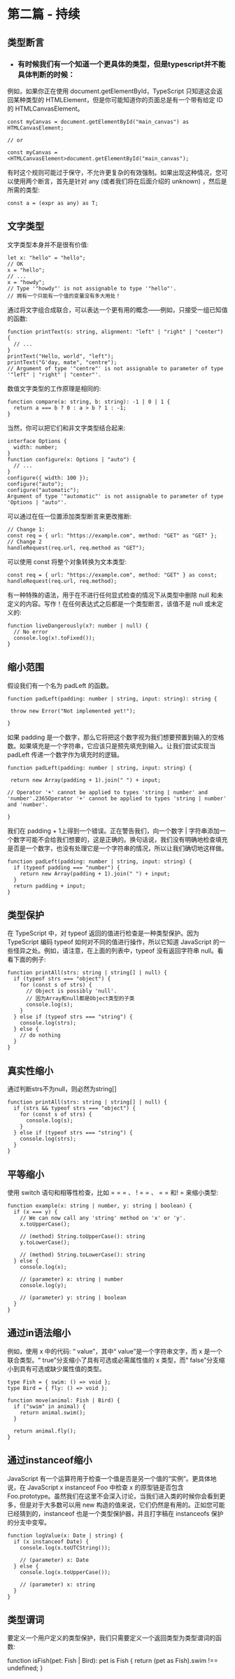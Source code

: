 # 第二篇 - 持续

## 类型断言

- ### 有时候我们有一个知道一个更具体的类型，但是typescript并不能具体判断的时候：

例如，如果你正在使用 document.getElementById，TypeScript 只知道这会返回某种类型的 HTMLElement，但是你可能知道你的页面总是有一个带有给定 ID 的 HTMLCanvasElement。

```
const myCanvas = document.getElementById("main_canvas") as HTMLCanvasElement;

// or

const myCanvas = <HTMLCanvasElement>document.getElementById("main_canvas");
```

有时这个规则可能过于保守，不允许更复杂的有效强制。如果出现这种情况，您可以使用两个断言，首先是针对 any (或者我们将在后面介绍的 unknown) ，然后是所需的类型:

```
const a = (expr as any) as T;
```

## 文字类型

文字类型本身并不是很有价值:

```
let x: "hello" = "hello";
// OK
x = "hello";
// ...
x = "howdy";
// Type '"howdy"' is not assignable to type '"hello"'.
// 拥有一个只能有一个值的变量没有多大用处！
```

通过将文字组合成联合，可以表达一个更有用的概念——例如，只接受一组已知值的函数:

```
function printText(s: string, alignment: "left" | "right" | "center") {
  // ...
}
printText("Hello, world", "left");
printText("G'day, mate", "centre");
// Argument of type '"centre"' is not assignable to parameter of type '"left" | "right" | "center"'.
```

数值文字类型的工作原理是相同的:

```
function compare(a: string, b: string): -1 | 0 | 1 {
  return a === b ? 0 : a > b ? 1 : -1;
}
```

当然，你可以把它们和非文字类型结合起来:

```
interface Options {
  width: number;
}
function configure(x: Options | "auto") {
  // ...
}
configure({ width: 100 });
configure("auto");
configure("automatic");
Argument of type '"automatic"' is not assignable to parameter of type 'Options | "auto"'.
```

可以通过在任一位置添加类型断言来更改推断:

```
// Change 1:
const req = { url: "https://example.com", method: "GET" as "GET" };
// Change 2
handleRequest(req.url, req.method as "GET");
```

可以使用 const 将整个对象转换为文本类型:

```
const req = { url: "https://example.com", method: "GET" } as const;
handleRequest(req.url, req.method);
```

有一种特殊的语法，用于在不进行任何显式检查的情况下从类型中删除 null 和未定义的内容。写作！在任何表达式之后都是一个类型断言，该值不是 null 或未定义的:

```
function liveDangerously(x?: number | null) {
  // No error
  console.log(x!.toFixed());
}
```

## 缩小范围

假设我们有一个名为 padLeft 的函数。

```
function padLeft(padding: number | string, input: string): string {

 throw new Error("Not implemented yet!");

}
```

如果 padding 是一个数字，那么它将把这个数字视为我们想要预置到输入的空格数。如果填充是一个字符串，它应该只是预先填充到输入。让我们尝试实现当 padLeft 传递一个数字作为填充时的逻辑。

```
function padLeft(padding: number | string, input: string) {

 return new Array(padding + 1).join(" ") + input;

// Operator '+' cannot be applied to types 'string | number' and 'number'.2365Operator '+' cannot be applied to types 'string | number' and 'number'.

}
```

我们在 padding + 1上得到一个错误。正在警告我们，向一个数字 | 字符串添加一个数字可能不会给我们想要的，这是正确的。换句话说，我们没有明确地检查填充是否是一个数字，也没有处理它是一个字符串的情况，所以让我们确切地这样做。

```
function padLeft(padding: number | string, input: string) {
  if (typeof padding === "number") {
    return new Array(padding + 1).join(" ") + input;
  }
  return padding + input;
}
```

## 类型保护

在 TypeScript 中，对 typeof 返回的值进行检查是一种类型保护。因为 TypeScript 编码 typeof 如何对不同的值进行操作，所以它知道 JavaScript 的一些怪异之处。例如，请注意，在上面的列表中，typeof 没有返回字符串 null。看看下面的例子:

```
function printAll(strs: string | string[] | null) {
  if (typeof strs === "object") {
    for (const s of strs) {
      // Object is possibly 'null'.
      // 因为Array和null都是Object类型的子类
      console.log(s);
    }
  } else if (typeof strs === "string") {
    console.log(strs);
  } else {
    // do nothing
  }
}
```

## 真实性缩小

通过判断strs不为null，则必然为string[]

```
function printAll(strs: string | string[] | null) {
  if (strs && typeof strs === "object") {
    for (const s of strs) {
      console.log(s);
    }
  } else if (typeof strs === "string") {
    console.log(strs);
  }
}
```
## 平等缩小

使用 switch 语句和相等性检查，比如 = = = 、 ! = = 、 = = 和! = 来缩小类型:

```
function example(x: string | number, y: string | boolean) {
  if (x === y) {
    // We can now call any 'string' method on 'x' or 'y'.
    x.toUpperCase();
          
    // (method) String.toUpperCase(): string
    y.toLowerCase();
          
    // (method) String.toLowerCase(): string
  } else {
    console.log(x);
               
    // (parameter) x: string | number
    console.log(y);
               
    // (parameter) y: string | boolean
  }
}
```

## 通过in语法缩小

例如，使用 x 中的代码: “ value”，其中“ value”是一个字符串文字，而 x 是一个联合类型。“ true”分支缩小了具有可选或必需属性值的 x 类型，而“ false”分支缩小到具有可选或缺少属性值的类型。

```
type Fish = { swim: () => void };
type Bird = { fly: () => void };
 
function move(animal: Fish | Bird) {
  if ("swim" in animal) {
    return animal.swim();
  }
 
  return animal.fly();
}
```

## 通过instanceof缩小

JavaScript 有一个运算符用于检查一个值是否是另一个值的“实例”。更具体地说，在 JavaScript x instanceof Foo 中检查 x 的原型链是否包含 Foo.prototype。虽然我们在这里不会深入讨论，当我们进入类的时候你会看到更多，但是对于大多数可以用 new 构造的值来说，它们仍然是有用的。正如您可能已经猜到的，instanceof 也是一个类型保护器，并且打字稿在 instanceofs 保护的分支中变窄。

```
function logValue(x: Date | string) {
  if (x instanceof Date) {
    console.log(x.toUTCString());
               
    // (parameter) x: Date
  } else {
    console.log(x.toUpperCase());
               
    // (parameter) x: string
  }
}
```

## 类型谓词

要定义一个用户定义的类型保护，我们只需要定义一个返回类型为类型谓词的函数:

function isFish(pet: Fish | Bird): pet is Fish {
  return (pet as Fish).swim !== undefined;
}


